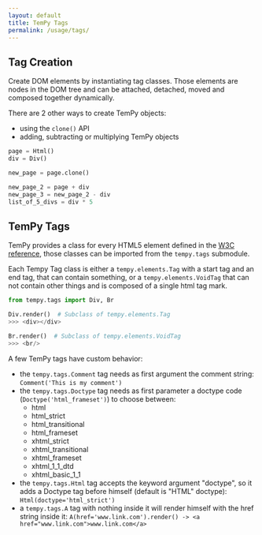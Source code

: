 ```yaml
---
layout: default
title: TemPy Tags
permalink: /usage/tags/
---
```

## Tag Creation


Create DOM elements by instantiating tag classes. Those elements are nodes in the DOM tree and can be attached, detached, moved and composed together dynamically.

There are 2 other ways to create TemPy objects:

* using the `clone()` API
* adding, subtracting or multiplying TemPy objects

```python
page = Html()
div = Div()

new_page = page.clone()

new_page_2 = page + div
new_page_3 = new_page_2 - div
list_of_5_divs = div * 5
```

## TemPy Tags

TemPy provides a class for every HTML5 element defined in the [W3C reference](https://www.w3.org/wiki/HTML/Elements), those classes can be imported from the `tempy.tags` submodule.

Each Tempy Tag class is either a `tempy.elements.Tag` with a start tag and an end tag, that can contain something, or a `tempy.elements.VoidTag` that can not contain other things and is composed of a single html tag mark.

```python
from tempy.tags import Div, Br

Div.render()  # Subclass of tempy.elements.Tag
>>> <div></div>

Br.render()  # Subclass of tempy.elements.VoidTag
>>> <br/>
```

A few TemPy tags have custom behavior:

* the `tempy.tags.Comment` tag needs as first argument the comment string: `Comment('This is my comment')`
* the `tempy.tags.Doctype` tag needs as first parameter a doctype code (`Doctype('html_frameset')`) to choose between:
    * html
    * html_strict
    * html_transitional
    * html_frameset
    * xhtml_strict
    * xhtml_transitional
    * xhtml_frameset
    * xhtml_1_1_dtd
    * xhtml_basic_1_1
* the `tempy.tags.Html` tag accepts the keyword argument "doctype", so it adds a Doctype tag before himself (default is "HTML" doctype): `Html(doctype='html_strict')`
* a `tempy.tags.A` tag with nothing inside it will render himself with the href string inside it: `A(href='www.link.com').render() -> <a href="www.link.com">www.link.com</a>`
